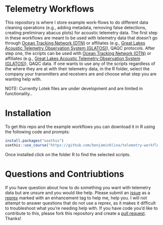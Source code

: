 
<!-- README.md is generated from README.Rmd. Please edit that file -->

# Telemetry Workflows

<!-- badges: start -->
<!-- badges: end -->

This repository is where I store example work-flows to do different data
cleaning operations (e.g., adding metadata, removing false detections,
creating preliminary abacus plots) for acoustic telemetry data. The
first step in these workflows are meant to be used with telemetry data
that doesn’t go through [Ocean Tracking Network
(OTN)](https://oceantrackingnetwork.org/) or affiliates (e.g., [Great
Lakes Acoustic Telemetry Observation System
(GLATOS)](https://glatos.glos.us/)), QAQC protocols. After step one, the
scripts can be used with [Ocean Tracking Network
(OTN)](https://oceantrackingnetwork.org/) or affiliates (e.g., [Great
Lakes Acoustic Telemetry Observation System
(GLATOS)](https://glatos.glos.us/)), QAQC data. If one wants to use any
of the scripts regardless of the where they are at with their telemetry
data, in the R folder, select the company your transmitters and
receivers are and choose what step you are wanting help with.

NOTE: Currently Lotek files are under development and are limited in
functionality..

# Installation

To get this repo and the example workflows you can download it in R
using the following code and prompts:

``` r
install.packages("usethis")
usethis::use_course("https://github.com/benjaminhlina/telemetry-workflows/archive/refs/heads/master.zip")
```

Once installed click on the folder R to find the selected scripts.

# Questions and Contriubtions

If you have question about how to do something you want with telemetry
data but are unsure and you would like help. Please submit an
[issue](https://github.com/benjaminhlina/telemetry-workflows/issues) as
a [reprex](https://reprex.tidyverse.org/) marked with an enhancement tag
to help me, help you. I will not attempt to answer questions that do not
use a reprex, as it makes it difficult to troubleshoot what you’re
needing help with. If you have code you’d like to contribute to this,
please fork this repository and create a [pull
request](https://github.com/benjaminhlina/telemetry-workflows/pulls).
Thanks!
